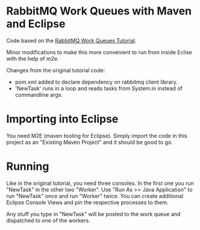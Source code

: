 RabbitMQ Work Queues with Maven and Eclipse
==========================================

Code based on the [RabbitMQ Work Queues Tutorial](http://www.rabbitmq.com/tutorials/tutorial-two-java.html).

Minor modifications to make this more convenient to run from inside Eclise with the help of m2e.

Changes from the original tutorial code:

  - pom.xml added to declare dependency on rabbitmq client library.
  - 'NewTask' runs in a loop and reads tasks from System.in instead of commandline args.

Importing into Eclipse
======================

You need M2E (maven tooling for Eclipse). Simply import the code in this project as an "Existing Maven Project" and it should be good to go.

Running
=======

Like in the original tutorial, you need three consoles. In the first one you run
"NewTask" in the other two "Worker". Use "Run As >> Java Application" to run "NewTask" once and
run "Worker" twice. You can create additional Eclipse Console Views and pin the respective processes
to them.

Any stuff you type in "NewTask" will be posted to the work queue and dispatched to one of the workers.
